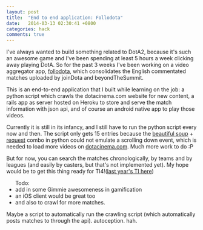 ```yaml
---
layout: post
title:  "End to end application: Follodota"
date:   2014-03-13 02:30:41 +0800
categories: hack
comments: true
---
```

I've always wanted to build something related to DotA2, because it's such an awesome game and I've been spending at least 5 hours a week clicking away playing DotA. So for the past 3 weeks I've been working on a video aggregator app, [follodota](https://play.google.com/store/apps/details?id=com.follodota&hl=en), which consolidates the English commentated matches uploaded by joinDota and beyondTheSummit.

This is an end-to-end application that I built while learning on the job: a python script which crawls the dotacinema.com website for new content, a rails app as server hosted on Heroku to store and serve the match information with json api, and of course an android native app to play those videos.

Currently it is still in its infancy, and I still have to run the python script every now and then. The script only gets 15 entries because the [beautiful soup](http://www.crummy.com/software/BeautifulSoup/bs4/doc/) + [request](http://docs.python-requests.org/en/latest/) combo in python could not emulate a scrolling down event, which is needed to load more videos on [dotacinema.com](www.dotacinema.com/vod). Much more work to do :P

But for now, you can search the matches chronologically, by teams and by leagues (and easily by casters, but that's not implemented yet). My hope would be to get this thing ready for TI4!([last year's TI here](http://www.dota2.com/international/home/overview/))

<ul class="todo">Todo:
<li class="todoitem">add in some Gimmie awesomeness in gamification</li>
<li class="todoitem">an iOS client would be great too </li>
<li class="todoitem">and also to crawl for more matches. </li>
</ul>

Maybe a script to automatically run the crawling script (which automatically posts matches to through the api). autoception. hah.

